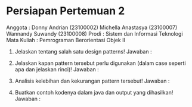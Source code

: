﻿# Persiapan Pertemuan 2

Anggota      :  Donny Andrian       (23100002)
                Michella Anastasya  (23100007)
                Wannandy Suwandy    (23100008)
Prodi        :  Sistem dan Informasi Teknologi
Mata Kuliah  :  Pemrograman Berorientasi Objek II

1.  Jelaskan tentang salah satu design patterns!
    Jawaban :

2.  Jelaskan kapan pattern tersebut perlu digunakan (dalam case seperti apa dan jelaskan rinci)!
    Jawaban :

3.  Analisis kelebihan dan kekurangan pattern tersebut!
    Jawaban :

4.  Buatkan contoh kodenya dalam java dan output yang dihasilkan!
    Jawaban :
